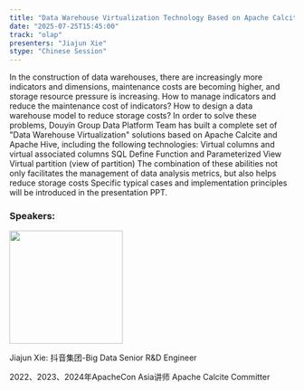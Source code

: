 ```yaml
---
title: "Data Warehouse Virtualization Technology Based on Apache Calcite（基于 Apache Calcite 的“数仓虚拟化”技术）"
date: "2025-07-25T15:45:00"
track: "olap"
presenters: "Jiajun Xie"
stype: "Chinese Session"
---
```


In the construction of data warehouses, there are increasingly more indicators and dimensions, maintenance costs are becoming higher, and storage resource pressure is increasing.
How to manage indicators and reduce the maintenance cost of indicators?
How to design a data warehouse model to reduce storage costs?
In order to solve these problems, Douyin Group Data Platform Team has built a complete set of "Data Warehouse Virtualization" solutions based on Apache Calcite and Apache Hive, including the following technologies:
Virtual columns and virtual associated columns
SQL Define Function and Parameterized View
Virtual partition (view of partition)
The combination of these abilities not only facilitates the management of data analysis metrics, but also helps reduce storage costs
Specific typical cases and implementation principles will be introduced in the presentation PPT.

### Speakers:


<img src="https://sessionize.com/image/0967-400o400o1-HcxPim85936bxfqTgxxkBt.jpg" width="200" /><br/>

Jiajun Xie: 抖音集团-Big Data Senior R&D Engineer

2022、2023、2024年ApacheCon Asia讲师
Apache Calcite Committer